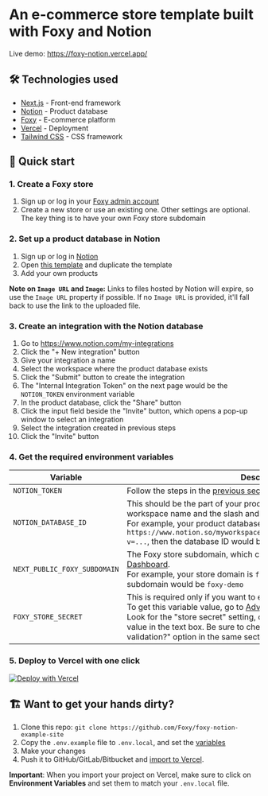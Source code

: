 # An e-commerce store template built with Foxy and Notion

Live demo: https://foxy-notion.vercel.app/

## 🛠 Technologies used

- [Next.js](https://nextjs.org/) - Front-end framework
- [Notion](https://www.notion.so/) - Product database
- [Foxy](https://foxy.io/) - E-commerce platform
- [Vercel](https://vercel.com/) - Deployment
- [Tailwind CSS](https://tailwindcss.com/) - CSS framework

## 🚀 Quick start

### 1. Create a Foxy store

1. Sign up or log in your [Foxy admin account](https://admin.foxycart.com/admin)
2. Create a new store or use an existing one. Other settings are optional. The key thing is to have your own Foxy store subdomain

### 2. Set up a product database in Notion

1. Sign up or log in [Notion](https://www.notion.so/login)
2. Open [this template](https://bustling-naranja-1d1.notion.site/009d7e02dbe8479fb0bbc80458a5eb0d?v=2f6b23ba9e99493da557cf82ac5210bb) and duplicate the template
3. Add your own products

**Note on `Image URL` and `Image`:**
Links to files hosted by Notion will expire, so use the `Image URL` property if possible. If no `Image URL` is provided, it'll fall back to use the link to the uploaded file.

### 3. Create an integration with the Notion database

1. Go to https://www.notion.com/my-integrations
2. Click the "+ New integration" button
3. Give your integration a name
4. Select the workspace where the product database exists
5. Click the "Submit" button to create the integration
6. The "Internal Integration Token" on the next page would be the `NOTION_TOKEN` environment variable
7. In the product database, click the "Share" button
8. Click the input field beside the "Invite" button, which opens a pop-up window to select an integration
9. Select the integration created in previous steps
10. Click the "Invite" button

### 4. Get the required environment variables

| Variable                     | Description                                                                                                                                                                                                                                                                                                                                                                                                                                                                   |
| ---------------------------- | ----------------------------------------------------------------------------------------------------------------------------------------------------------------------------------------------------------------------------------------------------------------------------------------------------------------------------------------------------------------------------------------------------------------------------------------------------------------------------- |
| `NOTION_TOKEN`               | Follow the steps in the [previous section](#3-create-an-integration-with-the-notion-database) to get this variable value                                                                                                                                                                                                                                                                                                                                                      |
| `NOTION_DATABASE_ID`         | This should be the part of your product database URL after the workspace name and the slash and before the question mark. <br /> For example, your product database URL is `https://www.notion.so/myworkspace/a8aec43384f447ed84390e8e42c2e089?v=...`, then the database ID would be `a8aec43384f447ed84390e8e42c2e089`                                                                                                                                                       |
| `NEXT_PUBLIC_FOXY_SUBDOMAIN` | The Foxy store subdomain, which can be found in the Foxy admin [Dashboard](https://admin.foxycart.com/admin.php). <br /> For example, your store domain is `foxy-demo.foxycart.com`, then the subdomain would be `foxy-demo`                                                                                                                                                                                                                                                  |
| `FOXY_STORE_SECRET`          | This is required only if you want to enable [Foxy HMAC cart validation](https://wiki.foxycart.com/v/2.0/hmac_validation). <br /> To get this variable value, go to [Advanced Settings](https://admin.foxycart.com/admin.php?ThisAction=EditAdvancedFeatures) in the Foxy admin. Look for the "store secret" setting, click the "Show" button, and copy the value in the text box. Be sure to check the "would you like to enable cart validation?" option in the same section |

### 5. Deploy to Vercel with one click

[![Deploy with Vercel](https://vercel.com/button)](https://vercel.com/new/clone?repository-url=https%3A%2F%2Fgithub.com%2FFoxy%2Ffoxy-notion-example-site&env=NOTION_TOKEN,NOTION_DATABASE_ID,NEXT_PUBLIC_FOXY_SUBDOMAIN)

## 🏗 Want to get your hands dirty?

1. Clone this repo: `git clone https://github.com/Foxy/foxy-notion-example-site`
2. Copy the `.env.example` file to `.env.local`, and set the [variables](#4-get-the-required-environment-variables)
3. Make your changes
4. Push it to GitHub/GitLab/Bitbucket and [import to Vercel](https://vercel.com/new).

**Important**: When you import your project on Vercel, make sure to click on **Environment Variables** and set them to match your `.env.local` file.
